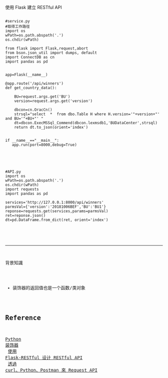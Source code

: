 使用 Flask 建立 RESTful API

<pre><code>
#service.py
#取得工作路徑
import os
wPath=os.path.abspath('.')
os.chdir(wPath)

from flask import Flask,request,abort
from bson.json_util import dumps, default
import ConnectDB as cn
import pandas as pd


app=Flask(__name__)

@app.route('/api/winners')
def get_country_data():    
 
    BU=request.args.get('BU')
    version=request.args.get('version')
    
    dbcon=cn.OracCn()    
    strsql="select  *  from dbo.Table H where H.version='"+version+"' and BU='"+BU+"' "
    dt=dbcon.ExecMSSql_Commend(dbcon.lexmsdb1,'BUDataCenter',strsql)
    return dt.to_json(orient='index')    

    
if __name__=="__main__":
   app.run(port=8000,debug=True)
   
</code><pre>

<pre><code>
#API.py
import os
wPath=os.path.abspath('.')
os.chdir(wPath)
import requests
import pandas as pd

services='http://127.0.0.1:8000/api/winners'
parmsVal={'version':'20181006BEF','BU':'BU1'}
reponse=requests.get(services,params=parmsVal)
ret=reponse.json()
dt=pd.DataFrame.from_dict(ret, orient='index')

</code></pre>






****
背景知識<p>
+ 装饰器的返回值也是一个函数/类对象
## Reference
[Python 装饰器](https://foofish.net/python-decorator.html)<br>
[使用 Flask-RESTful 设计 RESTful API](http://www.pythondoc.com/Flask-RESTful/quickstart.html)<br>
[透過 curl、Python、Postman 來 Request API](https://jzchangmark.wordpress.com/2016/06/12/%E9%80%8F%E9%81%8E-curl%E3%80%81python%E3%80%81postman-%E4%BE%86-request-api/)<br>
